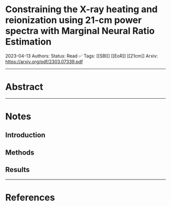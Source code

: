 # Constraining the X-ray heating and reionization using 21-cm power spectra with Marginal Neural Ratio Estimation

2023-04-13
Authors: 
Status: Read ✅
Tags: [[SBI]] [[EoR]] [[21cm]]
Arxiv: https://arxiv.org/pdf/2303.07339.pdf

---
# Abstract


---
# Notes
## Introduction

## Methods

## Results


---
# References